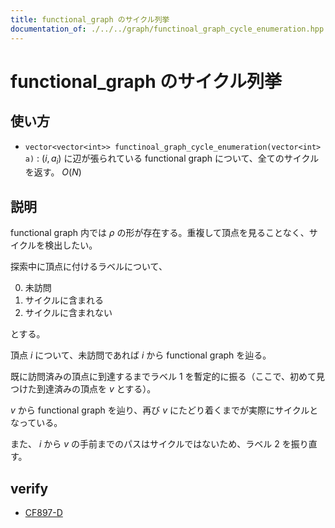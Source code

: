 ```yaml
---
title: functional_graph のサイクル列挙
documentation_of: ./../../graph/functinoal_graph_cycle_enumeration.hpp
---
```


# functional_graph のサイクル列挙

## 使い方

- ``vector<vector<int>> functinoal_graph_cycle_enumeration(vector<int> a)`` : $(i, a_i)$ に辺が張られている functional graph について、全てのサイクルを返す。 $O(N)$

## 説明

functional graph 内では $\rho$ の形が存在する。重複して頂点を見ることなく、サイクルを検出したい。

探索中に頂点に付けるラベルについて、

0. 未訪問
1. サイクルに含まれる
2. サイクルに含まれない

とする。

頂点 $i$ について、未訪問であれば $i$ から functional graph を辿る。

既に訪問済みの頂点に到達するまでラベル $1$ を暫定的に振る（ここで、初めて見つけた到達済みの頂点を $v$ とする）。

$v$ から functional graph を辿り、再び $v$ にたどり着くまでが実際にサイクルとなっている。

また、 $i$ から $v$ の手前までのパスはサイクルではないため、ラベル $2$ を振り直す。

## verify

- [CF897-D](https://codeforces.com/contest/1867/submission/304415923)
